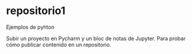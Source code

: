# repositorio1
Ejemplos de pyhton

Subir un proyecto en Pycharm y un bloc de notas de Jupyter.
Para probar cómo publicar contenido en un repositorio.
